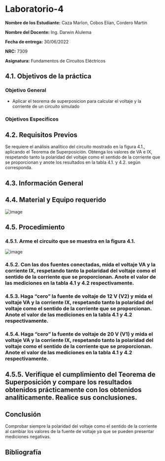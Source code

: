 # Laboratorio-4
**Nombre de los Estudiante:** Caza Marlon, Cobos Elian, Cordero Martin

**Nombre del Docente:** Ing. Darwin Alulema

**Fecha de entrega:** 30/06/2022

**NRC:** 7309

**Asignatura:** Fundamentos de Circuitos Eléctricos

## **4.1. Objetivos de la práctica**

### **Objetivo General**

* Aplicar el teorema de superposicion para calcular el voltaje y la corriente de un circuito simulado

### **Objetivos Especificos** 

## **4.2. Requisitos Previos**

Se requiere el análisis analítico del circuito mostrado en la figura 4.1., aplicando el Teorema de Superposición. Obtenga los valores de VA e IX, respetando tanto la polaridad del voltaje como el sentido de la corriente que se proporcionan y anote los resultados en la tabla 4.1. y 4.2. según corresponda.

## **4.3. Información General**

## **4.4. Material y Equipo requerido**

![image](https://user-images.githubusercontent.com/105742149/176807784-2e19fe4d-1648-4efc-8d33-26b69e9cf18e.png)

## **4.5. Procedimiento**

### **4.5.1. Arme el circuito que se muestra en la figura 4.1.**

![image](https://user-images.githubusercontent.com/105742149/176807061-90c93c3f-5a7c-45fb-947f-c7204c5fd7cc.png)

### **4.5.2. Con las dos fuentes conectadas, mida el voltaje VA y la corriente IX, respetando tanto la polaridad del voltaje como el sentido de la corriente que se proporcionan. Anote el valor de las mediciones en la tabla 4.1 y 4.2 respectivamente.**

### **4.5.3. Haga “cero” la fuente de voltaje de 12 V (V2) y mida el voltaje VA y la corriente IX, respetando tanto la polaridad del voltaje como el sentido de la corriente que se proporcionan. Anote el valor de las mediciones en la tabla 4.1 y 4.2 respectivamente.**

### **4.5.4. Haga “cero” la fuente de voltaje de 20 V (V1) y mida el voltaje VA y la corriente IX, respetando tanto la polaridad del voltaje como el sentido de la corriente que se proporcionan. Anote el valor de las mediciones en la tabla 4.1 y 4.2 respectivamente.**

## **4.5.5. Verifique el cumplimiento del Teorema de Superposición y compare los resultados obtenidos prácticamente con los obtenidos analíticamente. Realice sus conclusiones.**

## **Conclusión**

Comprobar siempre la polaridad del voltaje como el sentido de la corriente al cambiar los valores de la fuente de voltaje ya que se pueden presentar mediciones negativas. 



## **Bibliografía**
